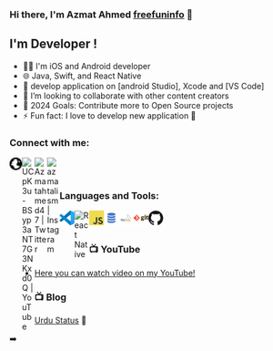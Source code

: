 ### Hi there, I'm Azmat Ahmed [freefuninfo][Play Store] 👋

## I'm Developer !
- 👨‍💻 I'm iOS and Android developer
- 🌐 Java, Swift, and React Native
- 🔭 develop application on [android Studio], Xcode and [VS Code]
- 👯 I’m looking to collaborate with other content creators
- 🥅 2024 Goals: Contribute more to Open Source projects
- ⚡ Fun fact: I love to develop new application 🤣

### Connect with me:

[<img align="left" alt="freefuninfo.com" width="22px" src="https://raw.githubusercontent.com/iconic/open-iconic/master/svg/globe.svg" />][website]
[<img align="left" alt="UCpK3u-BSyp3aNT7G3NKxd0Q | YouTube" width="22px" src="https://cdn.jsdelivr.net/npm/simple-icons@v3/icons/youtube.svg" />][youtube]
[<img align="left" alt="Azmatahmed47 | Twitter" width="22px" src="https://cdn.jsdelivr.net/npm/simple-icons@v3/icons/twitter.svg" />][twitter]
[<img align="left" alt="azmatalism | Instagram" width="22px" src="https://cdn.jsdelivr.net/npm/simple-icons@v3/icons/instagram.svg" />][instagram]

<br />
<br />

### Languages and Tools:

<img align="left" alt="Visual Studio Code" width="26px" src="https://raw.githubusercontent.com/github/explore/80688e429a7d4ef2fca1e82350fe8e3517d3494d/topics/visual-studio-code/visual-studio-code.png" />
<img align="left" alt="React Native" width="26px" src="https://avatars.githubusercontent.com/u/6412038?s=40&v=4" />
<img align="left" alt="JavaScript" width="26px" src="https://raw.githubusercontent.com/github/explore/80688e429a7d4ef2fca1e82350fe8e3517d3494d/topics/javascript/javascript.png" />
<img align="left" alt="SQL" width="26px" src="https://raw.githubusercontent.com/github/explore/80688e429a7d4ef2fca1e82350fe8e3517d3494d/topics/sql/sql.png" />
<img align="left" alt="MySQL" width="26px" src="https://raw.githubusercontent.com/github/explore/80688e429a7d4ef2fca1e82350fe8e3517d3494d/topics/mysql/mysql.png" />
<img align="left" alt="Git" width="26px" src="https://raw.githubusercontent.com/github/explore/80688e429a7d4ef2fca1e82350fe8e3517d3494d/topics/git/git.png" />
<img align="left" alt="GitHub" width="26px" src="https://raw.githubusercontent.com/github/explore/78df643247d429f6cc873026c0622819ad797942/topics/github/github.png" />

<br />
<br />

### 📺 YouTube 


- [Here you can watch video on my YouTube!](https://www.youtube.com/channel/UCpK3u-BSyp3aNT7G3NKxd0Q)

### 📺 Blog


[Urdu Status][Blog] 👋

➡️ 

[Play Store]: https://play.google.com/store/apps/developer?id=Freefuninfo.com
[website]: https://freefuninfo.com/
[Blog]: http://urdu-status.blogspot.com/
[twitter]: https://twitter.com/Azmatahmed47
[youtube]: https://www.youtube.com/channel/UCpK3u-BSyp3aNT7G3NKxd0Q
[instagram]: https://instagram.com/azmatalism
